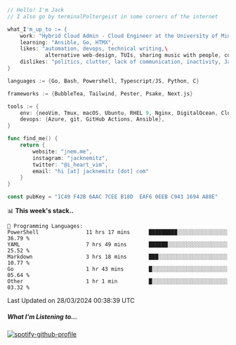 ```go
// Hello! I'm Jack
// I also go by terminalPoltergeist in some corners of the internet

what_I'm_up_to := {
    work: "Hybrid Cloud Admin - Cloud Engineer at the University of Minnesota",
    learning: "Ansible, Go, HTMX",
    likes: "automation, devops, technical writing,\
            alternative web-design, TUIs, sharing music with people, coffee",
    dislikes: "politics, clutter, lack of communication, inactivity, Java",
}

languages := {Go, Bash, Powershell, Typescript/JS, Python, C}

frameworks := {BubbleTea, Tailwind, Pester, Psake, Next.js}

tools := {
    env: {neoVim, Tmux, macOS, Ubuntu, RHEL 9, Nginx, DigitalOcean, Cloudflare},
    devops: {Azure, git, GitHub Actions, Ansible},
}

func find_me() {
    return {
        website: "jnem.me",
        instagram: "jacknemitz",
        twitter: "@i_heart_vim",
        email: "hi [at] jacknemitz [dot] com"
    }
}

const pubKey = "1C49 F42B 6AAC 7CEE B18D  EAF6 0EEB C943 1694 A88E"
```

<!--START_SECTION:waka-->
📊 **This week's stack..** 

```text
💬 Programming Languages: 
PowerShell               11 hrs 17 mins      █████████░░░░░░░░░░░░░░░░   36.79 % 
YAML                     7 hrs 49 mins       ██████░░░░░░░░░░░░░░░░░░░   25.52 % 
Markdown                 3 hrs 18 mins       ███░░░░░░░░░░░░░░░░░░░░░░   10.77 % 
Go                       1 hr 43 mins        █░░░░░░░░░░░░░░░░░░░░░░░░   05.64 % 
Other                    1 hr 1 min          █░░░░░░░░░░░░░░░░░░░░░░░░   03.32 % 
```


 Last Updated on 28/03/2024 00:38:39 UTC
<!--END_SECTION:waka-->

##### What I'm Listening to...

[![spotify-github-profile](https://spotify-github-profile.vercel.app/api/view?uid=jack.nemitz&cover_image=true&show_offline=true&bar_color=53b14f&bar_color_cover=false&background_color=121212FF)](https://spotify-github-profile.vercel.app/api/view?uid=jack.nemitz&redirect=true)
